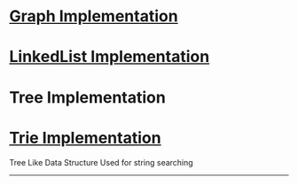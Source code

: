 <h1><a href="https://github.com/tanaykulkarni27/Python-Coding/blob/master/Graph.py">Graph Implementation</a></h1>
<h1><a href="https://github.com/tanaykulkarni27/Python-Coding/blob/master/LinkedList.py">LinkedList Implementation</a></h1>
<h1><a>Tree Implementation</a></h1>
<h1> <a href="https://github.com/tanaykulkarni27/Competitive-programming/blob/master/trie.cpp"> Trie Implementation</a></h1>
<p>
Tree Like Data Structure Used for string searching
</p>
<hr>
